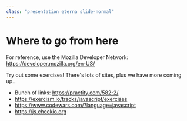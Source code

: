 ```yaml
---
class: "presentation eterna slide-normal"
---
```


# Where to go from here
For reference, use the Mozilla Developer Network: https://developer.mozilla.org/en-US/

Try out some exercises! There's lots of sites, plus we have more coming up...
* Bunch of links: https://practity.com/582-2/
* https://exercism.io/tracks/javascript/exercises
* https://www.codewars.com/?language=javascript
* https://js.checkio.org
